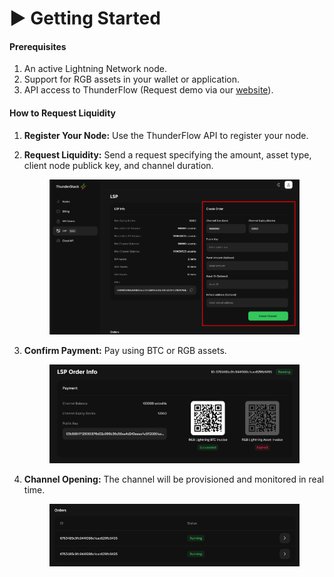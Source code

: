 # ▶️ Getting Started

#### Prerequisites

1. An active Lightning Network node.
2. Support for RGB assets in your wallet or application.
3. API access to ThunderFlow (Request demo via our [website](https://www.thunderstack.org/?demo=true)).

#### How to Request Liquidity

1. **Register Your Node:** Use the ThunderFlow API to register your node.
2.  **Request Liquidity:** Send a request specifying the amount, asset type, client node publick key, and channel duration.

    <figure><img src="../.gitbook/assets/image (1) (1).png" alt=""><figcaption></figcaption></figure>
3.  **Confirm Payment:** Pay using BTC or RGB assets.

    <figure><img src="../.gitbook/assets/image (2) (1).png" alt=""><figcaption></figcaption></figure>
4.  **Channel Opening:** The channel will be provisioned and monitored in real time.

    <figure><img src="../.gitbook/assets/image (4) (1).png" alt=""><figcaption></figcaption></figure>

